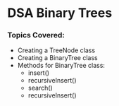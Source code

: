 # DSA Binary Trees

### Topics Covered:
- Creating a TreeNode class
- Creating a BinaryTree class
- Methods for BinaryTree class:
    - insert()
    - recursiveInsert()
    - search()
    - recursiveInsert()